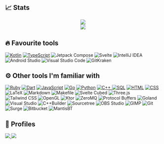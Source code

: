 ## 📈 Stats
<p align="center">
  <a href="https://github.com/anuraghazra/github-readme-stats">
    <img src="https://github-readme-stats-ceribe.vercel.app/api/top-langs/?username=ceribe&layout=compact&theme=material-palenight&langs_count=100&exclude_repo=kagami-mtg-inspired-mod"/>
  </a>
  </br>
  <a href="https://git.io/streak-stats">
    <img src="https://github-readme-streak-stats.herokuapp.com?user=Ceribe&theme=material-palenight&date_format=j%2Fn%5B%2FY%5D"/>
  <a/>
  </br>
</p>

## 🔥 Favourite tools

<a href="https://github.com/search?q=user%3ACeribe+language%3Akotlin"><img alt="Kotlin" src="https://img.shields.io/badge/Kotlin-444444.svg?logo=Kotlin"></a>
<a href="https://github.com/search?q=user%3ACeribe+language%3Atypescript"><img alt="TypeScript" src="https://img.shields.io/badge/TypeScript-444444.svg?logo=typescript"></a>
<img alt="Jetpack Compose" src="https://img.shields.io/badge/Jetpack%20Compose-444444.svg?logo=JetpackCompose&logoColor=4285F4">
<img alt="Svelte" src="https://img.shields.io/badge/Svelte-444444.svg?logo=Svelte&logoColor=FF3E00">
<img alt="IntelliJ IDEA" src="https://img.shields.io/badge/IntelliJ%20IDEA-444444.svg?logo=IntelliJIDEA&logoColor=000000">
<img alt="Android Studio" src="https://img.shields.io/badge/Android%20Studio-444444.svg?logo=AndroidStudio&logoColor=3DDC84">
<img alt="Visual Studio Code" src="https://img.shields.io/badge/Visual%20Studio%20Code-444444.svg?logo=VisualStudioCode&logoColor=007ACC">
<img alt="GitKraken" src="https://img.shields.io/badge/GitKraken-444444.svg?logo=GitKraken&logoColor=179287">

## ⚙️ Other tools I'm familiar with

<a href="https://github.com/search?q=user%3ACeribe1+language%3Aruby"><img alt="Ruby" src="https://img.shields.io/badge/Ruby-444444.svg?logo=ruby&logoColor=CC342D"></a>
<a href="https://github.com/search?q=user%3ACeribe+language%3Adart"><img alt="Dart" src="https://img.shields.io/badge/Dart-444444.svg?logo=dart&logoColor=0175C2"></a>
<a href="https://github.com/search?q=user%3ACeribe+language%3Ajavascript"><img alt="JavaScript" src="https://img.shields.io/badge/JavaScript-444444.svg?logo=javascript"></a>
<a href="https://github.com/search?q=user%3ACeribe+language%3Ago"><img alt="Go" src="https://img.shields.io/badge/Go-444444.svg?logo=go"></a>
<a href="https://github.com/search?q=user%3ACeribe+language%3Apython"><img alt="Python" src="https://img.shields.io/badge/Python-444444.svg?logo=python"></a>
<a href="https://github.com/search?q=user%3ACeribe+language%3Ac%2B%2B"><img alt="C++" src="https://img.shields.io/badge/C++-444444.svg?logo=c%2B%2B&logoColor=138de8">
<a href="https://github.com/search?q=user%3ACeribe+language%3ASQL"><img alt="SQL" src="https://custom-icon-badges.herokuapp.com/badge/SQL-444444.svg?logo=database&logoColor=white"></a>
<a href="https://github.com/search?q=user%3ACeribe+language%3Ahtml"><img alt="HTML" src="https://img.shields.io/badge/HTML-444444.svg?logo=HTML5&logoColor=E34F26"></a>
<a href="https://github.com/search?q=user%3ACeribe+language%3Acss"><img alt="CSS" src="https://img.shields.io/badge/CSS-444444.svg?logo=CSS3&logoColor=1572B6"></a>
<img alt="LaTeX" src="https://img.shields.io/badge/LaTeX-444444.svg?logo=LaTeX&logoColor=008080">
<img alt="Markdown" src="https://img.shields.io/badge/Markdown-444444.svg?logo=Markdown&logoColor=000000">
<img alt="Makefile" src="https://img.shields.io/badge/Makefile-444444.svg?logo=Makefile&logoColor=000000">
<img alt="Svelte Cubed" src="https://img.shields.io/badge/Svelte%20Cubed-444444.svg?logo=Svelte&logoColor=FF3E00">
<img alt="Three.js" src="https://img.shields.io/badge/Three.js-444444.svg?logo=Three.js&logoColor=000000">
<img alt="Tailwind CSS" src="https://img.shields.io/badge/Tailwind%20CSS-444444.svg?logo=TailwindCSS&logoColor=06B6D4">
<img alt="OpenGL" src="https://img.shields.io/badge/OpenGL-444444.svg?logo=OpenGL&logoColor=5586A4">
<img alt="Ktor" src="https://img.shields.io/badge/Ktor-444444.svg?logo=Ktor&logoColor=5586A4">
<img alt="ZeroMQ" src="https://img.shields.io/badge/ZeroMQ-444444.svg?logo=ZeroMQ&logoColor=DF0000">
<img alt="Protocol Buffers" src="https://img.shields.io/badge/Protocol%20Buffers-444444.svg?logo=ProtocolBuffers&logoColor=5586A4">
<img alt="Goland" src="https://img.shields.io/badge/Goland-444444.svg?logo=Goland&logoColor=000000">
<img alt="Visual Studio" src="https://img.shields.io/badge/Visual%20Studio-444444.svg?logo=VisualStudio&logoColor=5C2D91">
<img alt="C++Builder" src="https://img.shields.io/badge/C++Builder-444444.svg?logo=Embarcadero&logoColor=ED1F35">
<img alt="Sourcetree" src="https://img.shields.io/badge/Sourcetree-444444.svg?logo=Sourcetree&logoColor=0052CC">
<img alt="OBS Studio" src="https://img.shields.io/badge/OBS%20Studio-444444.svg?logo=OBSStudio&logoColor=302E31">
<img alt="GIMP" src="https://img.shields.io/badge/GIMP-444444.svg?logo=GIMP&logoColor=000000">
<img alt="Git" src="https://img.shields.io/badge/Git-444444.svg?logo=Git&logoColor=F05032">
<img alt="Surge" src="https://img.shields.io/badge/Surge-444444.svg?logo=Surge&logoColor=000000">
<img alt="Bitbucket" src="https://img.shields.io/badge/Bitbucket-444444.svg?logo=Bitbucket&logoColor=0052CC">
<img alt="MantisBT" src="https://img.shields.io/badge/MantisBT-444444.svg?logo=MantisBT&logoColor=0052CC">

## 🔗 Profiles
<a href="https://stackoverflow.com/users/13512978/ceribe">
  <img src="https://img.shields.io/badge/-Stack%20Overflow-444444?style=for-the-badge&logo=stack-overflow"/>
</a>
<a href="https://play.google.com/store/apps/dev?id=7933995586938920136">
  <img src="https://img.shields.io/badge/-Android%20Developer-444444?style=for-the-badge&logo=android"/>
</a>
